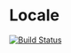 # Locale

[![Build Status](https://travis-ci.org/MindyPHP/Mindy_Translator.svg?branch=master)](https://travis-ci.org/MindyPHP/Mindy_Translator)
